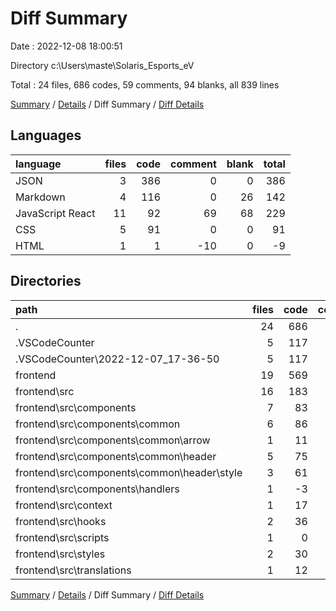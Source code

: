 # Diff Summary

Date : 2022-12-08 18:00:51

Directory c:\\Users\\maste\\Solaris_Esports_eV

Total : 24 files,  686 codes, 59 comments, 94 blanks, all 839 lines

[Summary](results.md) / [Details](details.md) / Diff Summary / [Diff Details](diff-details.md)

## Languages
| language | files | code | comment | blank | total |
| :--- | ---: | ---: | ---: | ---: | ---: |
| JSON | 3 | 386 | 0 | 0 | 386 |
| Markdown | 4 | 116 | 0 | 26 | 142 |
| JavaScript React | 11 | 92 | 69 | 68 | 229 |
| CSS | 5 | 91 | 0 | 0 | 91 |
| HTML | 1 | 1 | -10 | 0 | -9 |

## Directories
| path | files | code | comment | blank | total |
| :--- | ---: | ---: | ---: | ---: | ---: |
| . | 24 | 686 | 59 | 94 | 839 |
| .VSCodeCounter | 5 | 117 | 0 | 26 | 143 |
| .VSCodeCounter\\2022-12-07_17-36-50 | 5 | 117 | 0 | 26 | 143 |
| frontend | 19 | 569 | 59 | 68 | 696 |
| frontend\\src | 16 | 183 | 69 | 68 | 320 |
| frontend\\src\\components | 7 | 83 | 0 | 57 | 140 |
| frontend\\src\\components\\common | 6 | 86 | 0 | 57 | 143 |
| frontend\\src\\components\\common\\arrow | 1 | 11 | 0 | 2 | 13 |
| frontend\\src\\components\\common\\header | 5 | 75 | 0 | 55 | 130 |
| frontend\\src\\components\\common\\header\\style | 3 | 61 | 0 | 0 | 61 |
| frontend\\src\\components\\handlers | 1 | -3 | 0 | 0 | -3 |
| frontend\\src\\context | 1 | 17 | 5 | 6 | 28 |
| frontend\\src\\hooks | 2 | 36 | 23 | 6 | 65 |
| frontend\\src\\scripts | 1 | 0 | 37 | -3 | 34 |
| frontend\\src\\styles | 2 | 30 | 0 | 0 | 30 |
| frontend\\src\\translations | 1 | 12 | 0 | 1 | 13 |

[Summary](results.md) / [Details](details.md) / Diff Summary / [Diff Details](diff-details.md)